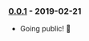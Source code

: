 ### [0.0.1] - 2019-02-21

* Going public! 🚀

[0.0.1]: https://github.com/rodrigopinto/can_use/releases/tag/v0.0.1
